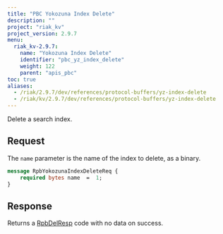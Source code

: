```yaml
---
title: "PBC Yokozuna Index Delete"
description: ""
project: "riak_kv"
project_version: 2.9.7
menu:
  riak_kv-2.9.7:
    name: "Yokozuna Index Delete"
    identifier: "pbc_yz_index_delete"
    weight: 122
    parent: "apis_pbc"
toc: true
aliases:
  - /riak/2.9.7/dev/references/protocol-buffers/yz-index-delete
  - /riak/kv/2.9.7/dev/references/protocol-buffers/yz-index-delete
---
```


Delete a search index.

## Request

The `name` parameter is the name of the index to delete, as a binary.

```protobuf
message RpbYokozunaIndexDeleteReq {
    required bytes name  =  1;
}
```

## Response

Returns a [RpbDelResp]({{<baseurl>}}riak/kv/2.9.7/developing/api/protocol-buffers/#message-codes) code with no data on success.



